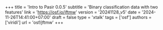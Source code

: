 +++
title = 'Intro to Pasir 0.0.5'
subtitle = 'Binary classification data with two features'
link = 'https://osf.io/jftmw'
version = '20241128_v5'
date = '2024-11-26T14:41:00+07:00'
draft = false
type = 'xtalk'
tags = ['osf']
authors = ['viridi']
url = 'osf/jftmw'
+++
<!--more-->
